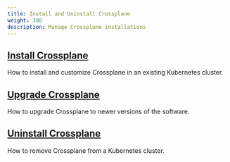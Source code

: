 ```yaml
---
title: Install and Uninstall Crossplane
weight: 300
description: Manage Crossplane installations
---
```


## [Install Crossplane](install/)
How to install and customize Crossplane in an existing Kubernetes cluster.

## [Upgrade Crossplane](upgrade/)
How to upgrade Crossplane to newer versions of the software.

## [Uninstall Crossplane](uninstall/)
How to remove Crossplane from a Kubernetes cluster.